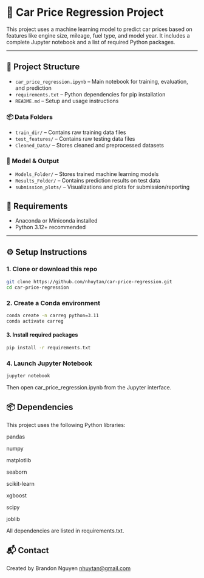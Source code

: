 # 🚗 Car Price Regression Project

This project uses a machine learning model to predict car prices based on features like engine size, mileage, fuel type, and model year. It includes a complete Jupyter notebook and a list of required Python packages.

---

## 📁 Project Structure

- `car_price_regression.ipynb` – Main notebook for training, evaluation, and prediction
- `requirements.txt` – Python dependencies for pip installation
- `README.md` – Setup and usage instructions

### 📦 Data Folders
- `train_dir/` – Contains raw training data files
- `test_features/` – Contains raw testing data files
- `Cleaned_Data/` – Stores cleaned and preprocessed datasets

### 🧠 Model & Output
- `Models_Folder/` – Stores trained machine learning models
- `Results_Folder/` – Contains prediction results on test data
- `submission_plots/` – Visualizations and plots for submission/reporting


## 🧩 Requirements

- Anaconda or Miniconda installed
- Python 3.12+ recommended

---

## ⚙️ Setup Instructions

### 1. Clone or download this repo

```bash
git clone https://github.com/nhuytan/car-price-regression.git
cd car-price-regression
```

### 2. Create a Conda environment
```bash 
conda create -n carreg python=3.11
conda activate carreg
```

#### 3. Install required packages
```bash 
pip install -r requirements.txt
```

### 4. Launch Jupyter Notebook
```bash 
jupyter notebook
```

Then open car_price_regression.ipynb from the Jupyter interface.



## 📦 Dependencies
This project uses the following Python libraries:

pandas

numpy

matplotlib

seaborn

scikit-learn

xgboost

scipy

joblib

All dependencies are listed in requirements.txt.


## 📬 Contact
Created by Brandon Nguyen
nhuytan@gmail.com

